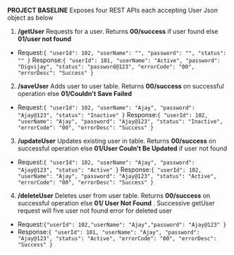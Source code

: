 **PROJECT BASELINE**
Exposes four REST  APIs each accepting User Json object as below

1. **/getUser**
     Requests for a user. Returns **00/success** if user found else **01/user not found**
- Request:`{
	"userId": 102,
	"userName": "",
	"password": "",
	"status": ""
}`
Response:`{
    "userId": 101,
    "userName": "Active",
    "password": "Digvijay",
    "status": "password@123",
    "errorCode": "00",
    "errorDesc": "Success"
}`


2. **/saveUser**
     Adds user to user table. Returns **00/success** on successful operation else **01/Couldn't Save Failed**
- Request:`{
	"userId": 102,
	"userName": "Ajay",
	"password": "Ajay@123",
	"status": "Inactive"
}`
Response:`{
    "userId": 102,
    "userName": "Ajay",
    "password": "Ajay@123",
    "status": "Inactive",
    "errorCode": "00",
    "errorDesc": "Success"
}`


3. **/updateUser**
     Updates existing user in table. Returns **00/success** on successful operation else **01/User Couln't Be Updated** if user not found
- Request:`{
	"userId": 102,
	"userName": "Ajay",
	"password": "Ajay@123",
	"status": "Active"
}`
Response:`{
    "userId": 102,
    "userName": "Ajay",
    "password": "Ajay@123",
    "status": "Active",
    "errorCode": "00",
    "errorDesc": "Success"
}`


4. **/deleteUser**
     Deletes user from user table. Returns **00/success** on successful operation else **01/ User Not Found** .
Successive getUser request will five user not found error for deleted user
- Request:`{"userId": 102,"userName": "Ajay","password": "Ajay@123" }`
- Response:`{
    "userId": 101,
    "userName": "Ajay",
    "password": "Ajay@123",
    "status": "Active",
    "errorCode": "00",
    "errorDesc": "Success"
}`
